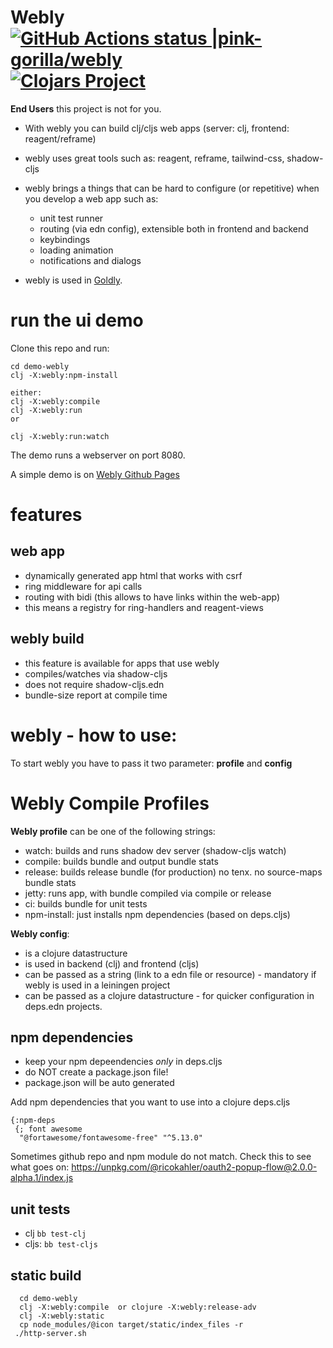 # Webly [![GitHub Actions status |pink-gorilla/webly](https://github.com/pink-gorilla/webly/workflows/CI/badge.svg)](https://github.com/pink-gorilla/webly/actions?workflow=CI)[![Clojars Project](https://img.shields.io/clojars/v/org.pinkgorilla/webly.svg)](https://clojars.org/org.pinkgorilla/webly)

**End Users** this project is not for you.

- With webly you can build clj/cljs web apps (server: clj, frontend: reagent/reframe)
- webly uses great tools such as: reagent, reframe, tailwind-css, shadow-cljs
- webly brings a things that can be hard to configure (or repetitive) when you develop a web app such as:
  - unit test runner
  - routing (via edn config), extensible both in frontend  and backend
  - keybindings
  - loading animation
  - notifications and dialogs

- webly is used in [Goldly](https://github.com/pink-gorilla/goldly).

# run the ui demo

Clone this repo and run:
```
cd demo-webly
clj -X:webly:npm-install

either:
clj -X:webly:compile
clj -X:webly:run 
or

clj -X:webly:run:watch

```

The demo runs a webserver on port 8080.

A simple demo is on [Webly Github Pages](https://pink-gorilla.github.io/webly/)


# features

## web app
- dynamically generated app html that works with csrf
- ring middleware for api calls
- routing with bidi (this allows to have links within the web-app)
- this means a registry for ring-handlers and reagent-views

## webly build 
  - this feature is available for apps that use webly
  - compiles/watches via shadow-cljs 
  - does not require shadow-cljs.edn
  - bundle-size report at compile time


# webly - how to use:

To start webly you have to pass it two parameter: **profile** and **config**

# Webly Compile Profiles

**Webly profile** can be one of the following strings:
- watch: builds and runs shadow dev server (shadow-cljs watch)
- compile: builds bundle and output bundle stats
- release: builds release bundle (for production)  no tenx. no source-maps bundle stats
- jetty: runs app, with bundle compiled via compile or release 
- ci: builds bundle for unit tests
- npm-install: just installs npm dependencies (based on deps.cljs)

**Webly config**:
- is a clojure datastructure 
- is used in backend (clj) and frontend (cljs)
- can be passed as a string (link to a edn file or resource) - mandatory if webly is used in a leiningen project
- can be passed as a clojure datastructure - for quicker configuration in deps.edn projects.

## npm dependencies
- keep your npm depeendencies *only* in deps.cljs
- do NOT create a package.json file!
- package.json will be auto generated


Add npm dependencies that you want to use into a clojure deps.cljs

```
{:npm-deps
 {; font awesome
  "@fortawesome/fontawesome-free" "^5.13.0"
```

Sometimes github repo and npm module do not match. 
Check this to see what goes on:  https://unpkg.com/@ricokahler/oauth2-popup-flow@2.0.0-alpha.1/index.js

## unit tests
- clj `bb test-clj`
- cljs: `bb test-cljs`

## static build

```
  cd demo-webly
  clj -X:webly:compile  or clojure -X:webly:release-adv
  clj -X:webly:static
  cp node_modules/@icon target/static/index_files -r
 ./http-server.sh

```

  
